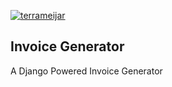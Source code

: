[![terrameijar](https://circleci.com/gh/terrameijar/invoicing-app.svg?style=svg&circle-token=b41fe7c2291d2d73948e8d607da87785081c702e)](https://app.circleci.com/github/terrameijar/invoicing-app/pipelines)

## Invoice Generator

A Django Powered Invoice Generator
